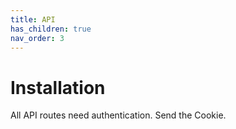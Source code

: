 ```yaml
---
title: API
has_children: true
nav_order: 3
---
```


# Installation

All API routes need authentication. Send the Cookie.

